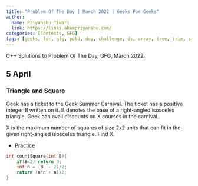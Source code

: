 ```yaml
---
title: "Problem Of The Day | March 2022 | Geeks For Geeks"
author:
  name: Priyanshu Tiwari
  link: https://links.ahampriyanshu.com/
categories: [Contests, GFG]
tags: [geeks, for, gfg, potd, day, challenge, ds, array, tree, trie, string, stacks, queue, linked list]
---
```


C++ Solutions to Problem Of The Day, GFG, March 2022.

## 5 April

### Triangle and Square 

Geek has a ticket to the Geek Summer Carnival. The ticket has a positive integer B written on it. B denotes the base of a right-angled isosceles triangle. 
Geek can avail discounts on X courses in the carnival.

X is the maximum number of squares of size 2x2 units that can fit in the given right-angled isosceles triangle. 
Find X.

* [Practice](https://practice.geeksforgeeks.org/problems/3f48d387900a38bd9fd0594b93f9f4f97f5ada8a1644/1##)

```cpp
int countSquare(int B){
    if(B<2) return 0;
    int n = (B  - 2)/2;
	return (n*n + n)/2;
}
```